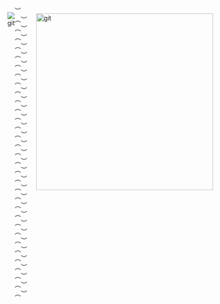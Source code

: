 <div style="display: flex;
flex-direction: row;
">
<div style="text-align: center;">

<p align="center">

  <img src="https://github.com/user-attachments/assets/a5867e1c-5111-4866-a8d1-6a1397d81db4" alt="git" />
</p>
  <br />
  <br />
</div>
 ︶︵︶︵︶︵︶︵︶︵︶︵︶︵︶︵︶︵︶︵︶︵︶︵︶︵︶︵︶︵︶︵︶︵︶︵︶︵︶︵︶︵︶︵︶︵︶︵︶︵︶︵︶︵︶︵︶︵︶︵︶︵︶︵︶
 
<div>
  <br />
<img align="right" width="400" style="margin-left: 20px;"  src="https://github.com/user-attachments/assets/8ca56733-7d1e-425c-b449-91b5cc9703dd" alt="git">
  
</div>

<p style="margin-left: 400px; margin-top: 100px;">
𝙃𝙤𝙡𝙖, ¡𝙗𝙞𝙚𝙣𝙫𝙚𝙣𝙞𝙙𝙤𝙨 𝙖 𝙢𝙞 𝙂𝙞𝙩𝙝𝙪𝙗! 🔥🔥

𝙎𝙤𝙮 𝙙𝙚𝙨𝙖𝙧𝙧𝙤𝙡𝙖𝙙𝙤𝙧𝙖 𝙮 𝙖𝙣𝙖𝙡𝙞𝙨𝙩𝙖 𝙙𝙚 𝙨𝙤𝙛𝙩𝙬𝙖𝙧𝙚 𝙖𝙥𝙖𝙨𝙞𝙤𝙣𝙖𝙙𝙖 <br /> 𝙥𝙤𝙧 𝙚𝙡 𝙢𝙪𝙣𝙙𝙤 𝙙𝙚 𝙡𝙖 𝙥𝙧𝙤𝙜𝙧𝙖𝙢𝙖𝙘𝙞𝙤𝙣.

𝙏𝙖𝙢𝙗𝙞𝙚𝙣 𝙢𝙚 𝙜𝙪𝙨𝙩𝙖 𝙇𝙖𝙧𝙖𝙫𝙚𝙡,𝙍𝙚𝙖𝙘𝙩 𝙮 𝙚𝙣𝙩𝙧𝙚 𝙤𝙩𝙧𝙤𝙨 <br /> 𝙢𝙖𝙨 𝙡𝙚𝙣𝙜𝙪𝙖𝙟𝙚𝙨, 𝙮 𝙚𝙨𝙩𝙤𝙮 𝙚𝙭𝙥𝙡𝙤𝙧𝙖𝙣𝙙𝙤 𝙢𝙖𝙨 𝙩𝙚𝙘𝙣𝙤𝙡𝙤𝙜𝙞𝙖𝙨 ✨✨
</p>
 <br />
  <br />

 ︶︵︶︵︶︵︶︵︶︵︶︵︶︵︶︵︶︵︶︵︶︵︶︵︶︵︶︵︶︵︶
<div style="text-align: left;">

  <p align="left">

  <img src="https://github.com/user-attachments/assets/d5f3365c-3656-40cd-9063-ba23347ab78c" alt="git"
  style="
  width: 300px;
  height: 80px;" />
  </p>

  - 🔭 Laravel
- 🌱 React
- 👯 MySql
- 🤔 Python
- 💬 Flutter
- 📫 JavaScript
- 😄 HTML
- ⚡ Tailwind
- 😎 BoosTrap
</div>



<table width="100%" align="center">
<tr>
<td align="center">
<a href="https://github.com/PaulaDev12/PeliculasPlus.git">
<strong>Visita uno de mis proyectos </strong>
  
<br />

<br />

<br />

<p>

  <img src="https://github.com/user-attachments/assets/2426cb43-4f01-4950-875a-989ae9df7e74" alt="git" />
</a>
</p>

</td>


<td align="center">
<a href="https://youtu.be/4Ur-drrnluM?si=WZCie08gb3-jcnAG">

<strong>Escucha una canción cool 😎</strong>
<br />
<br />


<p>
<img height="100" alt="Music" src="images/music.gif"> 
</a>
  <img src="https://github.com/user-attachments/assets/22967ed2-80f9-45bd-936f-46dcba921f17" alt="git" />
</p>

</td>
</tr>
</table>


# Conctame en:


## 🔗 Links
[![portfolio](https://img.shields.io/badge/my_portfolio-000?style=for-the-badge&logo=ko-fi&logoColor=white)](https://katherineoelsner.com/)
[![linkedin](https://img.shields.io/badge/linkedin-0A66C2?style=for-the-badge&logo=linkedin&logoColor=white)](https://www.linkedin.com/)
[![twitter](https://img.shields.io/badge/twitter-1DA1F2?style=for-the-badge&logo=twitter&logoColor=white)](https://twitter.com/)

